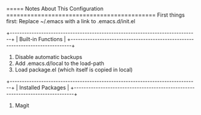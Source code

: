 ===== Notes About This Configuration ===========================================
First things first:
 Replace ~/.emacs with a link to .emacs.d/init.el

+------------------------------------------------------------------------------+
| Built-in Functions                                                           |
+------------------------------------------------------------------------------+
1. Disable automatic backups
2. Add .emacs.d/local to the load-path
3. Load package.el (which itself is copied in local)

+------------------------------------------------------------------------------+
| Installed Packages                                                           |
+------------------------------------------------------------------------------+
1. Magit
